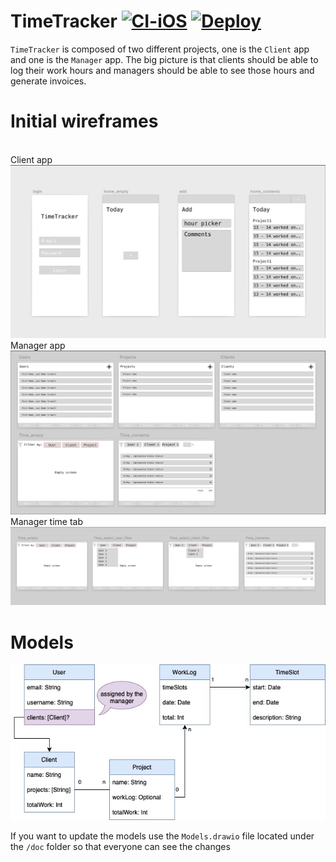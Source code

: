 # TimeTracker [![CI-iOS](https://github.com/ssebi/TimeTracker/actions/workflows/CI-iOS.yml/badge.svg?branch=main)](https://github.com/ssebi/TimeTracker/actions/workflows/CI-iOS.yml) [![Deploy](https://github.com/ssebi/TimeTracker/actions/workflows/Deploy.yml/badge.svg?branch=main)](https://github.com/ssebi/TimeTracker/actions/workflows/Deploy.yml)
`TimeTracker` is composed of two different projects, one is the `Client` app and one is the `Manager` app.
The big picture is that clients should be able to log their work hours and managers should be able to see those hours and generate invoices.


# Initial wireframes


<br/>
Client app
<br/>

<img src="./doc/client-app.png"/>

<br/>
Manager app
<br/>

<img src="./doc/manager-app.png"/>

<br/>
Manager time tab
<br/>

<img src="./doc/manager-time-tab.png"/>


# Models

<img src="./doc/Models.jpg"/>

If you want to update the models use the `Models.drawio` file located under the `/doc` folder so that everyone can see the changes
